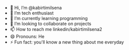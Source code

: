 - 👋 Hi, I’m @kabirtimilsena
- 👀 I’m tech enthusiast
- 🌱 I’m currently learning programming
- 💞️ I’m looking to collaborate on projects
- 📫 How to reach me linkedin/kabirtimilsena2
- 😄 Pronouns: He
- ⚡ Fun fact: you'll know a new thing about me everyday

<!---
kabirtimilsena/kabirtimilsena is a ✨ special ✨ repository because its `README.md` (this file) appears on your GitHub profile.
You can click the Preview link to take a look at your changes.
--->
